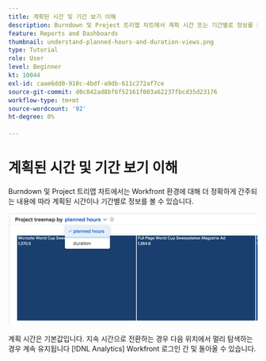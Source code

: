 ```yaml
---
title: 계획된 시간 및 기간 보기 이해
description: Burndown 및 Project 트리맵 차트에서 계획 시간 또는 기간별로 정보를 볼 수 있습니다.
feature: Reports and Dashboards
thumbnail: understand-planned-hours-and-duration-views.png
type: Tutorial
role: User
level: Beginner
kt: 10044
exl-id: caae6dd0-910c-4bdf-a9db-611c272af7ce
source-git-commit: d0c842ad8bf6f52161f003a62237fbcd35d23176
workflow-type: tm+mt
source-wordcount: '92'
ht-degree: 0%

---
```


# 계획된 시간 및 기간 보기 이해

Burndown 및 Project 트리맵 차트에서는 Workfront 환경에 대해 더 정확하게 간주되는 내용에 따라 계획된 시간이나 기간별로 정보를 볼 수 있습니다.

![기간이 아닌 계획된 시간을 선택하는 이미지](assets/section-1-5.png)

계획 시간은 기본값입니다. 지속 시간으로 전환하는 경우 다음 위치에서 멀리 탐색하는 경우 계속 유지됩니다 [!DNL Analytics] Workfront 로그인 간 및 돌아올 수 있습니다.
